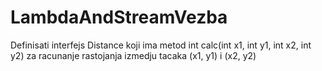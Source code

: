 # LambdaAndStreamVezba
Definisati interfejs Distance koji ima metod int calc(int x1, int y1, int x2, int y2) za racunanje rastojanja izmedju tacaka (x1, y1) i (x2, y2)
